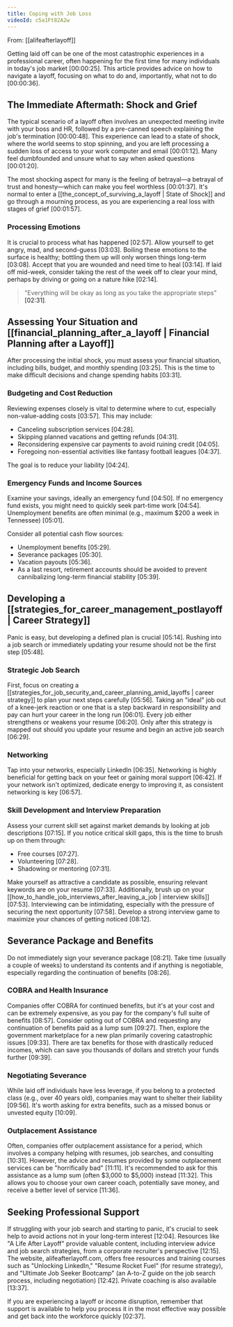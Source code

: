 ```yaml
---
title: Coping with Job Loss
videoId: c5a1Ft82A2w
---
```


From: [[alifeafterlayoff]] <br/> 

Getting laid off can be one of the most catastrophic experiences in a professional career, often happening for the first time for many individuals in today's job market <a class="yt-timestamp" data-t="00:00:25">[00:00:25]</a>. This article provides advice on how to navigate a layoff, focusing on what to do and, importantly, what not to do <a class="yt-timestamp" data-t="00:00:36">[00:00:36]</a>.

## The Immediate Aftermath: Shock and Grief

The typical scenario of a layoff often involves an unexpected meeting invite with your boss and HR, followed by a pre-canned speech explaining the job's termination <a class="yt-timestamp" data-t="00:00:48">[00:00:48]</a>. This experience can lead to a state of shock, where the world seems to stop spinning, and you are left processing a sudden loss of access to your work computer and email <a class="yt-timestamp" data-t="00:01:12">[00:01:12]</a>. Many feel dumbfounded and unsure what to say when asked questions <a class="yt-timestamp" data-t="00:01:20">[00:01:20]</a>.

The most shocking aspect for many is the feeling of betrayal—a betrayal of trust and honesty—which can make you feel worthless <a class="yt-timestamp" data-t="00:01:37">[00:01:37]</a>. It's normal to enter a [[the_concept_of_surviving_a_layoff | State of Shock]] and go through a mourning process, as you are experiencing a real loss with stages of grief <a class="yt-timestamp" data-t="00:01:57">[00:01:57]</a>.

### Processing Emotions
It is crucial to process what has happened <a class="yt-timestamp" data-t="02:57">[02:57]</a>. Allow yourself to get angry, mad, and second-guess <a class="yt-timestamp" data-t="03:03">[03:03]</a>. Boiling these emotions to the surface is healthy; bottling them up will only worsen things long-term <a class="yt-timestamp" data-t="03:08">[03:08]</a>. Accept that you are wounded and need time to heal <a class="yt-timestamp" data-t="03:14">[03:14]</a>. If laid off mid-week, consider taking the rest of the week off to clear your mind, perhaps by driving or going on a nature hike <a class="yt-timestamp" data-t="02:14">[02:14]</a>.

> "Everything will be okay as long as you take the appropriate steps" <a class="yt-timestamp" data-t="02:31">[02:31]</a>.

## Assessing Your Situation and [[financial_planning_after_a_layoff | Financial Planning after a Layoff]]

After processing the initial shock, you must assess your financial situation, including bills, budget, and monthly spending <a class="yt-timestamp" data-t="03:25">[03:25]</a>. This is the time to make difficult decisions and change spending habits <a class="yt-timestamp" data-t="03:31">[03:31]</a>.

### Budgeting and Cost Reduction
Reviewing expenses closely is vital to determine where to cut, especially non-value-adding costs <a class="yt-timestamp" data-t="03:57">[03:57]</a>. This may include:
*   Canceling subscription services <a class="yt-timestamp" data-t="04:28">[04:28]</a>.
*   Skipping planned vacations and getting refunds <a class="yt-timestamp" data-t="04:31">[04:31]</a>.
*   Reconsidering expensive car payments to avoid ruining credit <a class="yt-timestamp" data-t="04:05">[04:05]</a>.
*   Foregoing non-essential activities like fantasy football leagues <a class="yt-timestamp" data-t="04:37">[04:37]</a>.

The goal is to reduce your liability <a class="yt-timestamp" data-t="04:24">[04:24]</a>.

### Emergency Funds and Income Sources
Examine your savings, ideally an emergency fund <a class="yt-timestamp" data-t="04:50">[04:50]</a>. If no emergency fund exists, you might need to quickly seek part-time work <a class="yt-timestamp" data-t="04:54">[04:54]</a>. Unemployment benefits are often minimal (e.g., maximum $200 a week in Tennessee) <a class="yt-timestamp" data-t="05:01">[05:01]</a>.

Consider all potential cash flow sources:
*   Unemployment benefits <a class="yt-timestamp" data-t="05:29">[05:29]</a>.
*   Severance packages <a class="yt-timestamp" data-t="05:30">[05:30]</a>.
*   Vacation payouts <a class="yt-timestamp" data-t="05:36">[05:36]</a>.
*   As a last resort, retirement accounts should be avoided to prevent cannibalizing long-term financial stability <a class="yt-timestamp" data-t="05:39">[05:39]</a>.

## Developing a [[strategies_for_career_management_postlayoff | Career Strategy]]

Panic is easy, but developing a defined plan is crucial <a class="yt-timestamp" data-t="05:14">[05:14]</a>. Rushing into a job search or immediately updating your resume should not be the first step <a class="yt-timestamp" data-t="05:48">[05:48]</a>.

### Strategic Job Search
First, focus on creating a [[strategies_for_job_security_and_career_planning_amid_layoffs | career strategy]] to plan your next steps carefully <a class="yt-timestamp" data-t="05:56">[05:56]</a>. Taking an "ideal" job out of a knee-jerk reaction or one that is a step backward in responsibility and pay can hurt your career in the long run <a class="yt-timestamp" data-t="06:01">[06:01]</a>. Every job either strengthens or weakens your resume <a class="yt-timestamp" data-t="06:20">[06:20]</a>. Only after this strategy is mapped out should you update your resume and begin an active job search <a class="yt-timestamp" data-t="06:29">[06:29]</a>.

### Networking
Tap into your networks, especially LinkedIn <a class="yt-timestamp" data-t="06:35">[06:35]</a>. Networking is highly beneficial for getting back on your feet or gaining moral support <a class="yt-timestamp" data-t="06:42">[06:42]</a>. If your network isn't optimized, dedicate energy to improving it, as consistent networking is key <a class="yt-timestamp" data-t="06:57">[06:57]</a>.

### Skill Development and Interview Preparation
Assess your current skill set against market demands by looking at job descriptions <a class="yt-timestamp" data-t="07:15">[07:15]</a>. If you notice critical skill gaps, this is the time to brush up on them through:
*   Free courses <a class="yt-timestamp" data-t="07:27">[07:27]</a>.
*   Volunteering <a class="yt-timestamp" data-t="07:28">[07:28]</a>.
*   Shadowing or mentoring <a class="yt-timestamp" data-t="07:31">[07:31]</a>.

Make yourself as attractive a candidate as possible, ensuring relevant keywords are on your resume <a class="yt-timestamp" data-t="07:33">[07:33]</a>. Additionally, brush up on your [[how_to_handle_job_interviews_after_leaving_a_job | interview skills]] <a class="yt-timestamp" data-t="07:53">[07:53]</a>. Interviewing can be intimidating, especially with the pressure of securing the next opportunity <a class="yt-timestamp" data-t="07:58">[07:58]</a>. Develop a strong interview game to maximize your chances of getting noticed <a class="yt-timestamp" data-t="08:12">[08:12]</a>.

## Severance Package and Benefits

Do not immediately sign your severance package <a class="yt-timestamp" data-t="08:21">[08:21]</a>. Take time (usually a couple of weeks) to understand its contents and if anything is negotiable, especially regarding the continuation of benefits <a class="yt-timestamp" data-t="08:26">[08:26]</a>.

### COBRA and Health Insurance
Companies offer COBRA for continued benefits, but it's at your cost and can be extremely expensive, as you pay for the company's full suite of benefits <a class="yt-timestamp" data-t="08:57">[08:57]</a>. Consider opting out of COBRA and requesting any continuation of benefits paid as a lump sum <a class="yt-timestamp" data-t="09:27">[09:27]</a>. Then, explore the government marketplace for a new plan primarily covering catastrophic issues <a class="yt-timestamp" data-t="09:33">[09:33]</a>. There are tax benefits for those with drastically reduced incomes, which can save you thousands of dollars and stretch your funds further <a class="yt-timestamp" data-t="09:39">[09:39]</a>.

### Negotiating Severance
While laid off individuals have less leverage, if you belong to a protected class (e.g., over 40 years old), companies may want to shelter their liability <a class="yt-timestamp" data-t="09:56">[09:56]</a>. It's worth asking for extra benefits, such as a missed bonus or unvested equity <a class="yt-timestamp" data-t="10:09">[10:09]</a>.

### Outplacement Assistance
Often, companies offer outplacement assistance for a period, which involves a company helping with resumes, job searches, and consulting <a class="yt-timestamp" data-t="10:31">[10:31]</a>. However, the advice and resumes provided by some outplacement services can be "horrifically bad" <a class="yt-timestamp" data-t="11:11">[11:11]</a>. It's recommended to ask for this assistance as a lump sum (often $3,000 to $5,000) instead <a class="yt-timestamp" data-t="11:32">[11:32]</a>. This allows you to choose your own career coach, potentially save money, and receive a better level of service <a class="yt-timestamp" data-t="11:36">[11:36]</a>.

## Seeking Professional Support

If struggling with your job search and starting to panic, it's crucial to seek help to avoid actions not in your long-term interest <a class="yt-timestamp" data-t="12:04">[12:04]</a>. Resources like "A Life After Layoff" provide valuable content, including interview advice and job search strategies, from a corporate recruiter's perspective <a class="yt-timestamp" data-t="12:15">[12:15]</a>. The website, alifeafterlayoff.com, offers free resources and training courses such as "Unlocking LinkedIn," "Resume Rocket Fuel" (for resume strategy), and "Ultimate Job Seeker Bootcamp" (an A-to-Z guide on the job search process, including negotiation) <a class="yt-timestamp" data-t="12:42">[12:42]</a>. Private coaching is also available <a class="yt-timestamp" data-t="13:37">[13:37]</a>.

If you are experiencing a layoff or income disruption, remember that support is available to help you process it in the most effective way possible and get back into the workforce quickly <a class="yt-timestamp" data-t="02:37">[02:37]</a>.